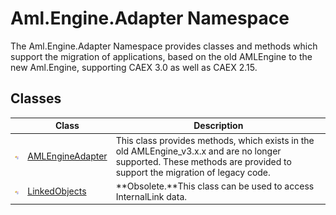 Aml.Engine.Adapter Namespace
============================
The Aml.Engine.Adapter Namespace provides classes and methods which support the migration of applications, based on the old AMLEngine to the new Aml.Engine, supporting CAEX 3.0 as well as CAEX 2.15.


Classes
-------

                | Class                 | Description                                                                                                                                                            
--------------- | --------------------- | ---------------------------------------------------------------------------------------------------------------------------------------------------------------------- 
![Public class] | [AMLEngineAdapter][1] | This class provides methods, which exists in the old AMLEngine_v3.x.x and are no longer supported. These methods are provided to support the migration of legacy code. 
![Public class] | [LinkedObjects][2]    | **Obsolete.**This class can be used to access InternalLink data.                                                                                                       

[1]: AMLEngineAdapter/README.md
[2]: LinkedObjects/README.md
[3]: https://www.automationml.org
[4]: ../icons/logoShade.png
[Public class]: ../icons/pubclass.gif "Public class"